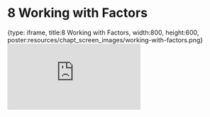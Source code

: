 # 8 Working with Factors
 
{type: iframe, title:8 Working with Factors, width:800, height:600, poster:resources/chapt_screen_images/working-with-factors.png}
![](https://datatrail-jhu.github.io/06_datacleaning/no_toc/working-with-factors.html)
 

 
